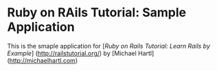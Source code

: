 # Ruby on RAils Tutorial: Sample Application

This is the smaple application for [*Ruby on Rails Tutorial: Learn Rails by Example*] (http://railstutorial.org/)
by [Michael Hartl] (http://michaelhartl.com)
